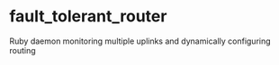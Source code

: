# fault_tolerant_router
Ruby daemon monitoring multiple uplinks and dynamically configuring routing
